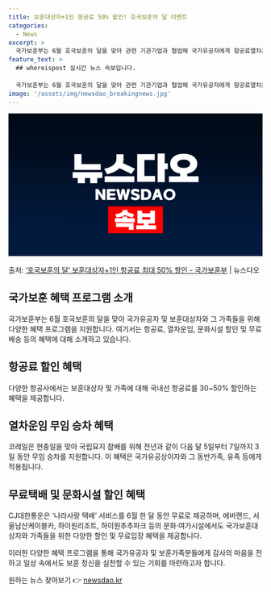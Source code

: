 ```yaml
---
title: 보훈대상자+1인 항공료 50% 할인! 호국보훈의 달 이벤트
categories:
  - News
excerpt: >
  국가보훈부는 6월 호국보훈의 달을 맞아 관련 기관기업과 협업해 국가유공자에게 항공료열차운임문화시설 할인, 무…
feature_text: >
  ## whereispost 실시간 뉴스 속보입니다.

  국가보훈부는 6월 호국보훈의 달을 맞아 관련 기관기업과 협업해 국가유공자에게 항공료열차운임문화시설 할인, 무…
image: '/assets/img/newsdao_breakingnews.jpg'
---
```


![뉴스다오 속보](/assets/img/newsdao_breakingnews.jpg)

<p>출처: <a href="https://newsdao.kr/3946" rel="dofollow">‘호국보훈의 달’ 보훈대상자+1인 항공료 최대 50% 할인 - 국가보훈부</a> | 뉴스다오</p>

<h2 data-ke-size="size26">국가보훈 혜택 프로그램 소개</h2>
국가보훈부는 6월 호국보훈의 달을 맞아 국가유공자 및 보훈대상자와 그 가족들을 위해 다양한 혜택 프로그램을 지원합니다. 여기서는 항공료, 열차운임, 문화시설 할인 및 무료배송 등의 혜택에 대해 소개하고 있습니다.

<h2 data-ke-size="size26">항공료 할인 혜택</h2>
다양한 항공사에서는 보훈대상자 및 가족에 대해 국내선 항공료를 30~50% 할인하는 혜택을 제공합니다.

<h2 data-ke-size="size26">열차운임 무임 승차 혜택</h2>
코레일은 현충일을 맞아 국립묘지 참배를 위해 전년과 같이 다음 달 5일부터 7일까지 3일 동안 무임 승차를 지원합니다. 이 혜택은 국가유공상이자와 그 동반가족, 유족 등에게 적용됩니다.

<h2 data-ke-size="size26">무료택배 및 문화시설 할인 혜택</h2>
CJ대한통운은 ‘나라사랑 택배’ 서비스를 6월 한 달 동안 무료로 제공하며, 에버랜드, 서울남산케이블카, 하이원리조트, 하이원추추파크 등의 문화·여가시설에서도 국가보훈대상자와 가족들을 위한 다양한 할인 및 무료입장 혜택을 제공합니다.

이러한 다양한 혜택 프로그램을 통해 국가유공자 및 보훈가족분들에게 감사의 마음을 전하고 일상 속에서도 보훈 정신을 실천할 수 있는 기회를 마련하고자 합니다.  

원하는 뉴스 찾아보기 👉 <a href="https://newsdao.kr" rel="dofollow">newsdao.kr</a>


